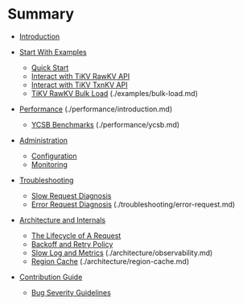 # Summary

<!-- Links to empty page is replaced by empty link `() `, so that we can prevent readers to click into these unfinished page. Once the corresponding page is done, we can delete the empty parenthesis and then the pages will be visible. -->

- [Introduction](./introduction/introduction.md)

- [Start With Examples](./examples/introduction.md)
    - [Quick Start](./examples/quick-start.md)
    - [Interact with TiKV RawKV API](./examples/rawkv.md)
    - [Interact with TiKV TxnKV API](./examples/txnkv.md)
    - [TiKV RawKV Bulk Load]() (./examples/bulk-load.md)

- [Performance]() (./performance/introduction.md)
    - [YCSB Benchmarks]() (./performance/ycsb.md)

- [Administration](./administration/introduction.md)
    - [Configuration](./administration/configuration.md)
    - [Monitoring](./administration/monitoring.md)

- [Troubleshooting](./troubleshooting/introduction.md)
    - [Slow Request Diagnosis](./troubleshooting/slow-request.md)
    - [Error Request Diagnosis]() (./troubleshooting/error-request.md)

- [Architecture and Internals](./architecture/introduction.md)
    - [The Lifecycle of A Request](./architecture/request-lifecycle.md)
    - [Backoff and Retry Policy](./architecture/availability.md)
    - [Slow Log and Metrics]() (./architecture/observability.md)
    - [Region Cache]() (./architecture/region-cache.md)

- [Contribution Guide](./contribution/introduction.md)
    - [Bug Severity Guidelines](./contribution/bug-severity-guide.md)
